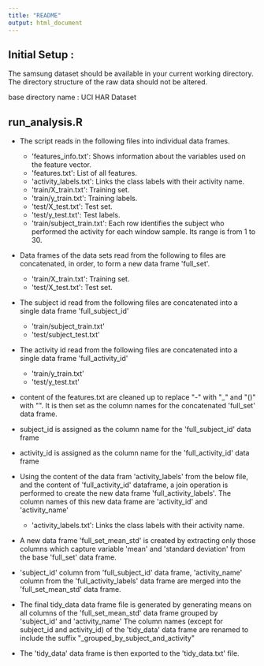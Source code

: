 ```yaml
---
title: "README"
output: html_document
---
```


## Initial Setup :
 The samsung dataset should be available in your current working directory. The directory structure of the raw data should not be altered.
 
base directory name : UCI HAR Dataset
 
## run_analysis.R
 
+ The script reads in the following files into individual data frames.
    - 'features_info.txt': Shows information about the variables used on the feature vector.
    - 'features.txt': List of all features.
    - 'activity_labels.txt': Links the class labels with their activity name.
    - 'train/X_train.txt': Training set.
    - 'train/y_train.txt': Training labels.
    - 'test/X_test.txt': Test set.
    - 'test/y_test.txt': Test labels.
    - 'train/subject_train.txt': Each row identifies the subject who performed the activity for each window sample. Its range is from 1 to 30. 

+ Data frames of the data sets read from the following to files are concatenated, in order, to form a new data frame 'full_set'.
    - 'train/X_train.txt': Training set.
    - 'test/X_test.txt': Test set.

+ The subject id read from the following files are concatenated into a single data frame 'full_subject_id'
    - 'train/subject_train.txt'
    - 'test/subject_test.txt'    
    
+ The activity id read from the following files are concatenated into a single data frame 'full_activity_id'
    - 'train/y_train.txt'
    - 'test/y_test.txt'  
+ content of the features.txt are cleaned up to replace "-" with "_" and "()" with "". It is then set as the column names for the concatenated 'full_set' data frame.
+ subject_id is assigned as the column name for the 'full_subject_id' data frame
+ activity_id is assigned as the column name for the 'full_activity_id' data frame
+ Using the content of the data fram 'activity_labels' from the below file, and the content of 'full_activity_id' dataframe, a join operation is performed to create the new data frame 'full_activity_labels'. The column names of this new data frame are 'activity_id' and 'activity_name'
    - 'activity_labels.txt': Links the class labels with their activity name.
+ A new data frame 'full_set_mean_std' is created by extracting only those columns which capture variable 'mean' and 'standard deviation' from the base 'full_set' data frame.
+ 'subject_id' column from 'full_subject_id' data frame, 'activity_name' column from the 'full_activity_labels' data frame are merged into  the 'full_set_mean_std' data frame.
+ The final tidy_data data frame file is generated by generating means on all columns of the 'full_set_mean_std' data frame grouped by 'subject_id' and 'activity_name'
The column names (except for subject_id and activity_id) of the 'tidy_data' data frame are renamed to include the suffix "_grouped_by_subject_and_activity"
+ The 'tidy_data' data frame is then exported to the 'tidy_data.txt' file.



